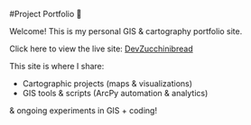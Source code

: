 #Project Portfolio 🌱

Welcome! This is my personal GIS & cartography portfolio site.

Click here to view the live site:
[DevZucchinibread](https://devzucchinibread.github.io/)

This site is where I share:

- Cartographic projects (maps & visualizations)
- GIS tools & scripts (ArcPy automation & analytics)

 & ongoing experiments in GIS + coding!
